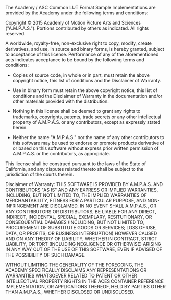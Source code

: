 The Academy / ASC Common LUT Format Sample Implementations are provided by the
Academy under the following terms and conditions:

Copyright © 2015 Academy of Motion Picture Arts and Sciences ("A.M.P.A.S.").
Portions contributed by others as indicated. All rights reserved.

A worldwide, royalty-free, non-exclusive right to copy, modify, create
derivatives, and use, in source and binary forms, is hereby granted, subject to
acceptance of this license. Performance of any of the aforementioned acts
indicates acceptance to be bound by the following terms and conditions:

* Copies of source code, in whole or in part, must retain the above copyright
notice, this list of conditions and the Disclaimer of Warranty.

* Use in binary form must retain the above copyright notice, this list of
conditions and the Disclaimer of Warranty in the documentation and/or other
materials provided with the distribution.

* Nothing in this license shall be deemed to grant any rights to trademarks,
copyrights, patents, trade secrets or any other intellectual property of
A.M.P.A.S. or any contributors, except as expressly stated herein.

* Neither the name "A.M.P.A.S." nor the name of any other contributors to this
software may be used to endorse or promote products derivative of or based on
this software without express prior written permission of A.M.P.A.S. or the
contributors, as appropriate.

This license shall be construed pursuant to the laws of the State of California,
and any disputes related thereto shall be subject to the jurisdiction of the
courts therein.

Disclaimer of Warranty: THIS SOFTWARE IS PROVIDED BY A.M.P.A.S. AND CONTRIBUTORS
"AS IS" AND ANY EXPRESS OR IMPLIED WARRANTIES, INCLUDING, BUT NOT LIMITED TO,
THE IMPLIED WARRANTIES OF MERCHANTABILITY, FITNESS FOR A PARTICULAR PURPOSE, AND
NON-INFRINGEMENT ARE DISCLAIMED. IN NO EVENT SHALL A.M.P.A.S., OR ANY
CONTRIBUTORS OR DISTRIBUTORS, BE LIABLE FOR ANY DIRECT, INDIRECT, INCIDENTAL,
SPECIAL, EXEMPLARY, RESITUTIONARY, OR CONSEQUENTIAL DAMAGES (INCLUDING, BUT NOT
LIMITED TO, PROCUREMENT OF SUBSTITUTE GOODS OR SERVICES; LOSS OF USE, DATA, OR
PROFITS; OR BUSINESS INTERRUPTION) HOWEVER CAUSED AND ON ANY THEORY OF
LIABILITY, WHETHER IN CONTRACT, STRICT LIABILITY, OR TORT (INCLUDING NEGLIGENCE
OR OTHERWISE) ARISING IN ANY WAY OUT OF THE USE OF THIS SOFTWARE, EVEN IF
ADVISED OF THE POSSIBILITY OF SUCH DAMAGE.

WITHOUT LIMITING THE GENERALITY OF THE FOREGOING, THE ACADEMY SPECIFICALLY
DISCLAIMS ANY REPRESENTATIONS OR WARRANTIES WHATSOEVER RELATED TO PATENT OR
OTHER INTELLECTUAL PROPERTY RIGHTS IN THE ACES CONTAINER REFERENCE
IMPLEMENTATION, OR APPLICATIONS THEREOF, HELD BY PARTIES OTHER THAN A.M.P.A.S.,
WHETHER DISCLOSED OR UNDISCLOSED.

